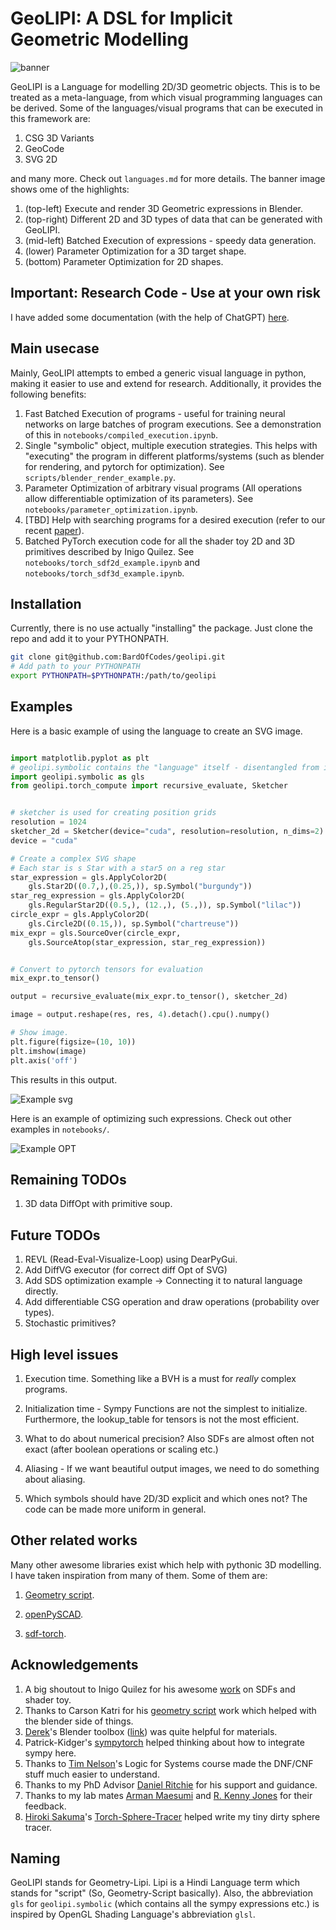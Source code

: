 # GeoLIPI: A DSL for Implicit Geometric Modelling

![banner](assets/banner_3.png)

GeoLIPI is a Language for modelling 2D/3D geometric objects. This is to be treated as a meta-language, from which visual programming languages can be derived. Some of the languages/visual programs that can be executed in this framework are:

1. CSG 3D Variants
2. GeoCode
3. SVG 2D

and many more. Check out `languages.md` for more details. The banner image shows ome of the highlights:

1. (top-left) Execute and render 3D Geometric expressions in Blender.
2. (top-right) Different 2D and 3D types of data that can be generated with GeoLIPI.
3. (mid-left) Batched Execution of expressions - speedy data generation.
4. (lower) Parameter Optimization for a 3D target shape.
5. (bottom) Parameter Optimization for 2D shapes.

## Important: Research Code - Use at your own risk

I have added some documentation (with the help of ChatGPT) [here](https://bardofcodes.github.io/geolipi/index.html).

## Main usecase

Mainly, GeoLIPI attempts to embed a generic visual language in python, making it easier to use and extend for research. Additionally, it provides the following benefits:

1) Fast Batched Execution of programs - useful for training neural networks on large batches of program executions. See a demonstration of this in `notebooks/compiled_execution.ipynb`.
2) Single "symbolic" object, multiple execution strategies. This helps with "executing" the program in different platforms/systems (such as blender for rendering, and pytorch for optimization). See `scripts/blender_render_example.py`.
3) Parameter Optimization of arbitrary visual programs (All operations allow differentiable optimization of its parameters). See `notebooks/parameter_optimization.ipynb`.
4) [TBD] Help with searching programs for a desired execution (refer to our recent [paper](https://bardofcodes.github.io/coref/)).
5) Batched PyTorch execution code for all the shader toy 2D and 3D primitives described by Inigo Quilez. See `notebooks/torch_sdf2d_example.ipynb` and `notebooks/torch_sdf3d_example.ipynb`.


## Installation

Currently, there is no use actually "installing" the package. Just clone the repo and add it to your PYTHONPATH.

```bash
git clone git@github.com:BardOfCodes/geolipi.git
# Add path to your PYTHONPATH
export PYTHONPATH=$PYTHONPATH:/path/to/geolipi
```

## Examples

Here is a basic example of using the language to create an SVG image.

```python

import matplotlib.pyplot as plt
# geolipi.symbolic contains the "language" itself - disentangled from its evaluation/execution.
import geolipi.symbolic as gls
from geolipi.torch_compute import recursive_evaluate, Sketcher


# sketcher is used for creating position grids
resolution = 1024
sketcher_2d = Sketcher(device="cuda", resolution=resolution, n_dims=2)
device = "cuda"

# Create a complex SVG shape
# Each star is s Star with a star5 on a reg star
star_expression = gls.ApplyColor2D(
    gls.Star2D((0.7,),(0.25,)), sp.Symbol("burgundy"))
star_reg_expression = gls.ApplyColor2D(
    gls.RegularStar2D((0.5,), (12.,), (5.,)), sp.Symbol("lilac"))
circle_expr = gls.ApplyColor2D(
    gls.Circle2D((0.15,)), sp.Symbol("chartreuse"))
mix_expr = gls.SourceOver(circle_expr, 
    gls.SourceAtop(star_expression, star_reg_expression))


# Convert to pytorch tensors for evaluation
mix_expr.to_tensor()

output = recursive_evaluate(mix_expr.to_tensor(), sketcher_2d)

image = output.reshape(res, res, 4).detach().cpu().numpy()

# Show image.
plt.figure(figsize=(10, 10))
plt.imshow(image)
plt.axis('off')
```

This results in this output.

![Example svg](assets/example_svg.png)

Here is an example of optimizing such expressions. Check out other examples in `notebooks/`.

![Example OPT](assets/starry.gif)

## Remaining TODOs

1) 3D data DiffOpt with primitive soup.

## Future TODOs

1) REVL (Read-Eval-Visualize-Loop) using DearPyGui.
2) Add DiffVG executor (for correct diff Opt of SVG)
3) Add SDS optimization example -> Connecting it to natural language directly.
4) Add differentiable CSG operation and draw operations (probability over types).
5) Stochastic primitives?

## High level issues

1) Execution time. Something like a BVH is a must for *really* complex programs.

2) Initialization time - Sympy Functions are not the simplest to initialize. Furthermore, the lookup_table for tensors is not the most efficient.

3) What to do about numerical precision? Also SDFs are almost often not exact (after boolean operations or scaling etc.)

4) Aliasing - If we want beautiful output images, we need to do something about aliasing.

5) Which symbols should have 2D/3D explicit and which ones not? The code can be made more uniform in general.

## Other related works

Many other awesome libraries exist which help with pythonic 3D modelling. I have taken inspiration from many of them. Some of them are:

1) [Geometry script](https://github.com/carson-katri/geometry-script).

2) [openPySCAD](https://github.com/taxpon/openpyscad).

3) [sdf-torch](https://github.com/unixpickle/sdf-torch).

## Acknowledgements

1) A big shoutout to Inigo Quilez for his awesome [work](https://www.iquilezles.org/www/index.htm) on SDFs and shader toy.
2) Thanks to Carson Katri for his [geometry script](https://github.com/carson-katri/geometry-script) work which helped with the blender side of things.
3) [Derek](https://www.dgp.toronto.edu/~hsuehtil/)'s Blender toolbox ([link](https://github.com/HTDerekLiu/BlenderToolbox)) was quite helpful for materials.
4) Patrick-Kidger's [sympytorch](https://github.com/patrick-kidger/sympytorch) helped thinking about how to integrate sympy here.
5) Thanks to [Tim Nelson](https://cs.brown.edu/~tbn/)'s Logic for Systems course made the DNF/CNF stuff much easier to understand.
6) Thanks to my PhD Advisor [Daniel Ritchie](https://dritchie.github.io/) for his support and guidance.
7) Thanks to my lab mates [Arman Maesumi](https://armanmaesumi.github.io/) and [R. Kenny Jones](https://rkjones4.github.io/) for their feedback.
8) [Hiroki Sakuma](https://hirokisakuma.com/)'s [Torch-Sphere-Tracer](https://github.com/skmhrk1209/Torch-Sphere-Tracer) helped write my tiny dirty sphere tracer.

## Naming

GeoLIPI stands for Geometry-Lipi. Lipi is a Hindi Language term which stands for "script" (So, Geometry-Script basically). Also, the abbreviation `gls` for `geolipi.symbolic` (which contains all the sympy expressions etc.) is inspired by OpenGL Shading Language's abbreviation `glsl`.